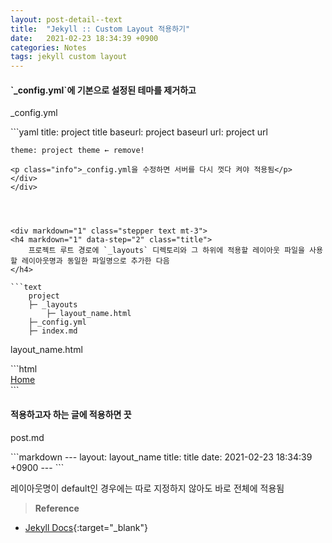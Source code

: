 ```yaml
---
layout: post-detail--text
title:  "Jekyll :: Custom Layout 적용하기"
date:   2021-02-23 18:34:39 +0900
categories: Notes
tags: jekyll custom layout
---
```


<div markdown="1" class="stepper text">
<h4 markdown="1" data-step="1" class="title">
    `_config.yml`에 기본으로 설정된 테마를 제거하고
</h4>

<div markdown="1" class="file-wrapper">
<p class="filename-badge">_config.yml</p>    
```yaml
    title: project title
    baseurl: project baseurl
    url: project url
    
    theme: project theme ← remove!
```
<p class="info">_config.yml을 수정하면 서버를 다시 껏다 켜야 적용됨</p>
</div>
</div>




<div markdown="1" class="stepper text mt-3">
<h4 markdown="1" data-step="2" class="title">
    프로젝트 루트 경로에 `_layouts` 디렉토리와 그 하위에 적용할 레이아웃 파일을 사용할 레이아웃명과 동일한 파일명으로 추가한 다음
</h4>

```text
    project
    ├─ _layouts
        ├─ layout_name.html        
    ├─_config.yml
    ├─ index.md
```

<div markdown="1" class="file-wrapper mt-1">
<p class="filename-badge">layout_name.html</p>
```html
    <!DOCTYPE html>
    <html lang="en">
        <head>
            <meta charset="utf-8">
            <title>{{ site.title }}</title>
        </head>
        <body>
            <nav>
                <a href="/">Home</a>
            </nav>
            <footer></footer>
        </body>
    </html>
```    
</div>
</div>




<div markdown="1" class="stepper text mt-3 mb-4">
<h4 markdown="1" data-step="3" class="title">
    적용하고자 하는 글에 적용하면 끗
</h4>

<div markdown="1" class="file-wrapper">
<p class="filename-badge">post.md</p>
```markdown
    ---
    layout: layout_name
    title:  title
    date:   2021-02-23 18:34:39 +0900
    ---
```  
<p class="info">레이아웃명이 default인 경우에는 따로 지정하지 않아도 바로 전체에 적용됨</p>
</div>
</div>



> **Reference**  
* [Jekyll Docs](https://jekyllrb-ko.github.io/docs/layouts/){:target="_blank"}
